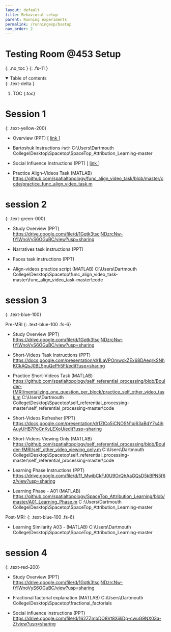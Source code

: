 ```yaml
---
layout: default
title: Behavioral setup
parent: Running experiments
permalink: /runningexp/bsetup
nav_order: 2
---
```


# Testing Room @453 Setup
{: .no_toc }
{: .fs-11 }


<!-- ## Table of contents
{: .no_toc .text-delta } -->

<details open markdown="block">
  <summary>
    Table of contents
  </summary>
  {: .text-delta }

1. TOC
{:toc}
</details>


# Session 1
{: .text-yellow-200}

<!-- ## Sess
{: .d-inline-block .fs-6} -->

* Overview (PPT) [ [ link ](https://drive.google.com/file/d/1Gqtk3tscjNDzrcNw-tYlWnoVyS6OGuBC/view?usp=sharing) ]


* Bartoshuk Instructions
`Path` C:\Users\Dartmouth College\Desktop\Spacetop\SpaceTop_Attribution_Learning-master

* Social Influence Instructions (PPT) [ [ link ](https://drive.google.com/file/d/1NjwO1qHNQAufzUjs6xjFf_gb4p8qFHFt/view?usp=sharing) ]


* Practice Align-Videos Task (MATLAB)  https://github.com/spatialtopology/func_align_video_task/blob/master/code/practice_func_align_video_task.m


# session 2
{: .text-green-000}

* Study Overview (PPT) https://drive.google.com/file/d/1Gqtk3tscjNDzrcNw-tYlWnoVyS6OGuBC/view?usp=sharing

* Narratives task instructions (PPT)

* Faces task instructions (PPT)

* Align-videos practice script (MATLAB)
C:\Users\Dartmouth College\Desktop\Spacetop\func_align_video_task-master\func_align_video_task-master\code


# session 3
{: .text-blue-100}

Pre-MRI
{: .text-blue-100 .fs-6}

* Study Overview (PPT)
https://drive.google.com/file/d/1Gqtk3tscjNDzrcNw-tYlWnoVyS6OGuBC/view?usp=sharing


* Short-Videos Task Instructions (PPT) https://docs.google.com/presentation/d/1LaVPOmwckZEx68DAeqrkSNhKCkAQsJ0BL5puQePh5FI/edit?usp=sharing


* Practice Short-Videos Task (MATLAB) https://github.com/spatialtopology/self_referential_processing/blob/Boulder-fMRI/mentalizing_one_question_per_block/practice_self_other_video_task.m
C:\Users\Dartmouth College\Desktop\Spacetop\self_referential_processing-master\self_referential_processing-master\code


* Short-Videos Refresher (PPT)
https://docs.google.com/presentation/d/1ZlCo5iCNOSN1qj63aBdY7s4ihAuyUHB7PoCnKvLEXoU/edit?usp=sharing


* Short-Videos Viewing Only (MATLAB) https://github.com/spatialtopology/self_referential_processing/blob/Boulder-fMRI/self_other_video_viewing_only.m
C:\Users\Dartmouth College\Desktop\Spacetop\self_referential_processing-master\self_referential_processing-master\code


* Learning Phase Instructions (PPT) https://drive.google.com/file/d/1f_MwibCkFJ0U9OrQhAaGQsD5kBPN5f6z/view?usp=sharing


* Learning Phase - A01 (MATLAB)  https://github.com/spatialtopology/SpaceTop_Attribution_Learning/blob/master/A01_Learning_Phase.m
C :\Users\Dartmouth College\Desktop\Spacetop\SpaceTop_Attribution_Learning-master


Post-MRI:
{: .text-blue-100 .fs-6}

* Learning Similarity A03 - (MATLAB)
C:\Users\Dartmouth College\Desktop\Spacetop\SpaceTop_Attribution_Learning-master

# session 4
{: .text-red-200}

* Study Overview (PPT) https://drive.google.com/file/d/1Gqtk3tscjNDzrcNw-tYlWnoVyS6OGuBC/view?usp=sharing

* Fractional factorial explanation (MATLAB)
C:\Users\Dartmouth College\Desktop\Spacetop\fractional_factorials

* Social influence instructions (PPT) https://drive.google.com/file/d/162ZZmbDO8Vt8XijliDp-cwuG9NX03a-Z/view?usp=sharing
